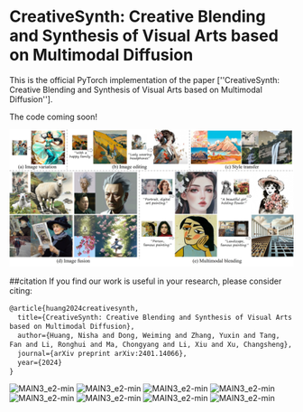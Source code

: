 # CreativeSynth: Creative Blending and Synthesis of Visual Arts based on Multimodal Diffusion

This is the official PyTorch implementation of the paper [''CreativeSynth: Creative Blending and Synthesis of Visual Arts based on Multimodal Diffusion''].

The code coming soon!

![MAIN3_e2-min](https://github.com/haha-lisa/CreativeSynth/blob/main/representative_image2.jpg)

##citation
If you find our work is useful in your research, please consider citing:
```
@article{huang2024creativesynth,
  title={CreativeSynth: Creative Blending and Synthesis of Visual Arts based on Multimodal Diffusion},
  author={Huang, Nisha and Dong, Weiming and Zhang, Yuxin and Tang, Fan and Li, Ronghui and Ma, Chongyang and Li, Xiu and Xu, Changsheng},
  journal={arXiv preprint arXiv:2401.14066},
  year={2024}
}
```

![MAIN3_e2-min](https://github.com/haha-lisa/CreativeSynth/blob/main/sup7.png)
![MAIN3_e2-min](https://github.com/haha-lisa/CreativeSynth/blob/main/sup12.png)
![MAIN3_e2-min](https://github.com/haha-lisa/CreativeSynth/blob/main/sup8.png)
![MAIN3_e2-min](https://github.com/haha-lisa/CreativeSynth/blob/main/sup9.png)
![MAIN3_e2-min](https://github.com/haha-lisa/CreativeSynth/blob/main/sup10.png)
![MAIN3_e2-min](https://github.com/haha-lisa/CreativeSynth/blob/main/sup11.png)
![MAIN3_e2-min](https://github.com/haha-lisa/CreativeSynth/blob/main/sup13.png)
![MAIN3_e2-min](https://github.com/haha-lisa/CreativeSynth/blob/main/sup14.png)
